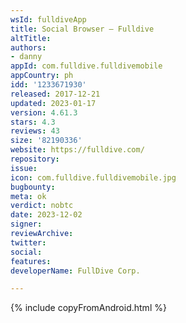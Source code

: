 ```yaml
---
wsId: fulldiveApp
title: Social Browser – Fulldive
altTitle: 
authors:
- danny
appId: com.fulldive.fulldivemobile
appCountry: ph
idd: '1233671930'
released: 2017-12-21
updated: 2023-01-17
version: 4.61.3
stars: 4.3
reviews: 43
size: '82190336'
website: https://fulldive.com/
repository: 
issue: 
icon: com.fulldive.fulldivemobile.jpg
bugbounty: 
meta: ok
verdict: nobtc
date: 2023-12-02
signer: 
reviewArchive: 
twitter: 
social: 
features: 
developerName: FullDive Corp.

---
```


{% include copyFromAndroid.html %}
